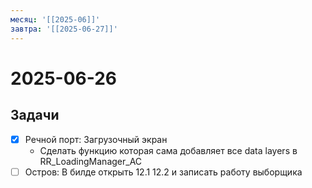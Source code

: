 ```yaml
---
месяц: '[[2025-06]]'
завтра: '[[2025-06-27]]'
---
```


# 2025-06-26

## Задачи

 - [x] Речной порт: Загрузочный экран
	 - Сделать функцию которая сама добавляет все data layers в RR_LoadingManager_AC
 - [ ] Остров: В билде открыть 12.1 12.2 и записать работу выборщика
